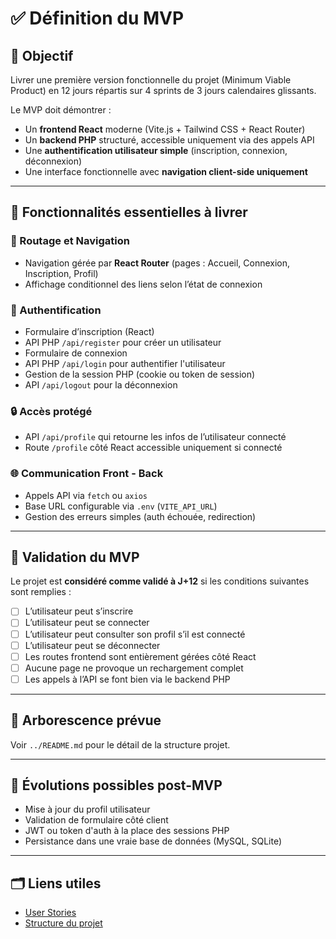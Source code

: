 # ✅ Définition du MVP

## 🎯 Objectif

Livrer une première version fonctionnelle du projet (Minimum Viable Product) en 12 jours répartis sur 4 sprints de 3 jours calendaires glissants.

Le MVP doit démontrer :
- Un **frontend React** moderne (Vite.js + Tailwind CSS + React Router)
- Un **backend PHP** structuré, accessible uniquement via des appels API
- Une **authentification utilisateur simple** (inscription, connexion, déconnexion)
- Une interface fonctionnelle avec **navigation client-side uniquement**

---

## 🧩 Fonctionnalités essentielles à livrer

### 🔗 Routage et Navigation
- Navigation gérée par **React Router** (pages : Accueil, Connexion, Inscription, Profil)
- Affichage conditionnel des liens selon l’état de connexion

### 👤 Authentification
- Formulaire d’inscription (React)
- API PHP `/api/register` pour créer un utilisateur
- Formulaire de connexion
- API PHP `/api/login` pour authentifier l'utilisateur
- Gestion de la session PHP (cookie ou token de session)
- API `/api/logout` pour la déconnexion

### 🔒 Accès protégé
- API `/api/profile` qui retourne les infos de l’utilisateur connecté
- Route `/profile` côté React accessible uniquement si connecté

### 🌐 Communication Front - Back
- Appels API via `fetch` ou `axios`
- Base URL configurable via `.env` (`VITE_API_URL`)
- Gestion des erreurs simples (auth échouée, redirection)

---

## 🧪 Validation du MVP

Le projet est **considéré comme validé à J+12** si les conditions suivantes sont remplies :

- [ ] L’utilisateur peut s’inscrire
- [ ] L’utilisateur peut se connecter
- [ ] L’utilisateur peut consulter son profil s’il est connecté
- [ ] L’utilisateur peut se déconnecter
- [ ] Les routes frontend sont entièrement gérées côté React
- [ ] Aucune page ne provoque un rechargement complet
- [ ] Les appels à l’API se font bien via le backend PHP

---

## 📁 Arborescence prévue

Voir `../README.md` pour le détail de la structure projet.

---

## 🔄 Évolutions possibles post-MVP

- Mise à jour du profil utilisateur
- Validation de formulaire côté client
- JWT ou token d'auth à la place des sessions PHP
- Persistance dans une vraie base de données (MySQL, SQLite)
  
---

## 🗂 Liens utiles

- [User Stories](./user-stories.md)
- [Structure du projet](../README.md)